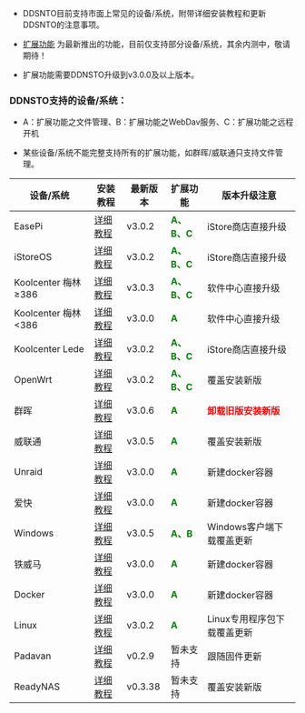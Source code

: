 
* DDSNTO目前支持市面上常见的设备/系统，附带详细安装教程和更新DDSNTO的注意事项。

* [扩展功能](/zh/guide/ddnsto/ddnstofile.html) 为最新推出的功能，目前仅支持部分设备/系统，其余内测中，敬请期待！

* 扩展功能需要DDNSTO升级到v3.0.0及以上版本。

### DDNSTO支持的设备/系统：

* A：扩展功能之文件管理、B：扩展功能之WebDav服务、C：扩展功能之远程开机

* 某些设备/系统不能完整支持所有的扩展功能，如群晖/威联通只支持文件管理。

| 设备/系统 | 安装教程 | 最新版本 | 扩展功能 | 版本升级注意 |
|-|-|-|-|-|
|EasePi| [详细教程](/zh/guide/ddnsto/koolshare_merlin.html#_1-easepi) | v3.0.2 | **<font color=#008000 >A、B、C</font>** | iStore商店直接升级 |
|iStoreOS| [详细教程](/zh/guide/ddnsto/koolshare_merlin.html#_2-istoreos) | v3.0.2 | **<font color=#008000 >A、B、C</font>** | iStore商店直接升级 |
|Koolcenter 梅林 ≥386| [详细教程](/zh/guide/ddnsto/koolshare_merlin.html#_3-ks梅林) | v3.0.3 | **<font color=#008000 >A、B、C</font>** | 软件中心直接升级 |
|Koolcenter 梅林 <386| [详细教程](/zh/guide/ddnsto/koolshare_merlin.html#_3-ks梅林) | v3.0.0 | **<font color=#008000 >A</font>** | 软件中心直接升级 |
|Koolcenter Lede| [详细教程](/zh/guide/ddnsto/koolshare_merlin.html#_4-ks-lede) | v3.0.2 | **<font color=#008000 >A、B、C</font>** | iStore商店直接升级 |
|OpenWrt| [详细教程](/zh/guide/ddnsto/koolshare_merlin.html#_5-openwrt) | v3.0.2 | **<font color=#008000 >A、B、C</font>** | 覆盖安装新版 |
|群晖| [详细教程](/zh/guide/ddnsto/koolshare_merlin.html#_6-群晖) | v3.0.6 | **<font color=#008000 >A</font>** | **<font color=#ff0000 >卸载旧版安装新版 </font>**|
|威联通| [详细教程](/zh/guide/ddnsto/koolshare_merlin.html#_7-威联通) | v3.0.5 | **<font color=#008000 >A</font>** | 覆盖安装新版 |
|Unraid| [详细教程](/zh/guide/ddnsto/koolshare_merlin.html#_8-docker) | v3.0.0 | **<font color=#008000 >A</font>** | 新建docker容器 |
|爱快| [详细教程](/zh/guide/ddnsto/koolshare_merlin.html#_11-爱快) | v3.0.0 | **<font color=#008000 >A</font>** | 新建docker容器 |
|Windows| [详细教程](/zh/guide/ddnsto/koolshare_merlin.html#_14-windows) | v3.0.5 | **<font color=#008000 >A、B</font>** | Windows客户端下载覆盖更新 |
|铁威马| [详细教程](/zh/guide/ddnsto/koolshare_merlin.html#_8-docker) | v3.0.0 | **<font color=#008000 >A</font>** | 新建docker容器 |
|Docker| [详细教程](/zh/guide/ddnsto/koolshare_merlin.html#_8-docker) | v3.0.0 | **<font color=#008000 >A</font>** | 新建docker容器 |
|Linux| [详细教程](/zh/guide/ddnsto/koolshare_merlin.html#_15-linux) | v3.0.2 | **<font color=#008000 >A</font>** | Linux专用程序包下载覆盖更新 |
|Padavan| [详细教程](/zh/guide/ddnsto/koolshare_merlin.html#_9-老毛子padavan) | v0.2.9 | 暂未支持 | 跟随固件更新 |
|ReadyNAS| [详细教程](/zh/guide/ddnsto/koolshare_merlin.html#_10-readynas) | v0.3.38 | 暂未支持 | 覆盖安装新版 |
